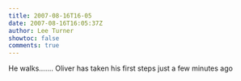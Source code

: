 ```yaml
---
title: 2007-08-16T16-05
date: 2007-08-16T16:05:37Z
author: Lee Turner
showtoc: false
comments: true
---
```


He walks....... Oliver has taken his first steps just a few minutes ago

